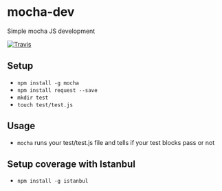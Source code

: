 # mocha-dev
Simple mocha JS development

[![Travis](https://travis-ci.org/zhaobe/mocha-dev.svg?branch=master)](https://travis-ci.org/zhaobe/mocha-dev)

## Setup
- `npm install -g mocha`
- `npm install request --save`
- `mkdir test`
- `touch test/test.js`

## Usage
- `mocha` runs your test/test.js file and tells if your test blocks pass or not

## Setup coverage with Istanbul
- `npm install -g istanbul`
